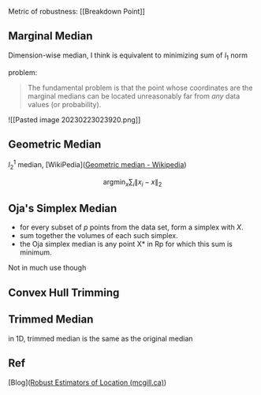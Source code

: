 
Metric of robustness: [[Breakdown Point]]

## Marginal Median

Dimension-wise median, I think is equivalent to minimizing sum of $l_1$ norm 

problem:

> The fundamental problem is that the point whose coordinates are the marginal medians can be located unreasonably far from _any_ data values (or probability).

![[Pasted image 20230223023920.png]]

## Geometric Median
$l_2^1$ median, [WikiPedia]([Geometric median - Wikipedia](https://en.wikipedia.org/wiki/Geometric_median)) 

$$
\mbox{argmin}_{x} \sum_i\|x_i - x\|_2
$$

## Oja's Simplex Median

-   for every subset of _p_ points from the data set, form a simplex with _X_.
-   sum together the volumes of each such simplex.
-   the Oja simplex median is any point X* in Rp for which this sum is minimum.

Not in much use though

## Convex Hull Trimming



## Trimmed Median

in 1D, trimmed median is the same as the original median


## Ref
[Blog]([Robust Estimators of Location (mcgill.ca)](http://cgm.cs.mcgill.ca/~athens/Geometric-Estimators/L1med.html))